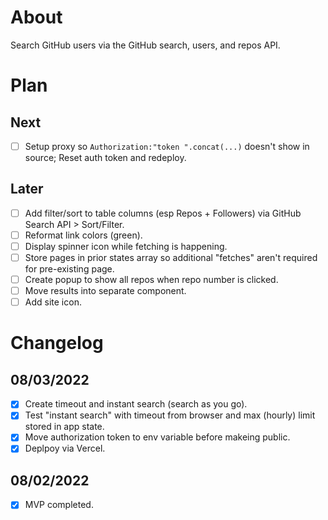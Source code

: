 # About
Search GitHub users via the GitHub search, users, and repos API.  
# Plan
## Next
+ [ ] Setup proxy so `Authorization:"token ".concat(...)` doesn't show in source; Reset auth token and redeploy.    
## Later
+ [ ] Add filter/sort to table columns (esp Repos + Followers) via GitHub Search API > Sort/Filter.  
+ [ ] Reformat link colors (green).  
+ [ ] Display spinner icon while fetching is happening.  
+ [ ] Store pages in prior states array so additional "fetches" aren't required for pre-existing page.  
+ [ ] Create popup to show all repos when repo number is clicked.  
+ [ ] Move results into separate component.  
+ [ ] Add site icon.  
# Changelog
## 08/03/2022
+ [x] Create timeout and instant search (search as you go).  
+ [x] Test "instant search" with timeout from browser and max (hourly) limit stored in app state.  
+ [x] Move authorization token to env variable before makeing public.  
+ [x] Deplpoy via Vercel.  
## 08/02/2022
+ [x] MVP completed.   